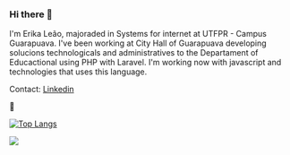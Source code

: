 ### Hi there 👋

I'm Erika Leão, majoraded in Systems for internet at UTFPR - Campus Guarapuava. I've been working at City Hall of Guarapuava developing solucions technologicals and administratives to the Departament of Educactional using PHP with Laravel. I'm working now with javascript and technologies that uses this language.

Contact: [Linkedin](https://www.linkedin.com/in/leaoerikaleao/)

🦁

[![Top Langs](https://github-readme-stats.vercel.app/api/top-langs/?username=leaoerikaleao&layout=compact)](https://github.com/leaoerikaleao/github-readme-stats)

<a href="https://github.com/leaoerikaleao/leaoerikaleao">
<img align="center" src="https://github-readme-stats.vercel.app/api?username=leaoerikaleao&amp;show_icons=true&amp;line_height=27&amp;count_private=true&amp;title_color=E2BFC5&amp;text_color=E2BFC5&amp;icon_color=EECDC4&amp;bg_color=803965"/>
</a>

